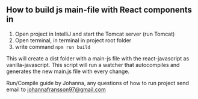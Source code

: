 ## How to build js main-file with React components in
1) Open project in IntelliJ and start the Tomcat server (run Tomcat)
2) Open terminal, in terminal in project root folder 
3) write command ``npm run build``

This will create a dist folder with a main-js file with the react-javascript as vanilla-javascript.
This script will run a watcher that autocompiles and generates the new main.js file with every change.

Run/Compile guide by Johanna, any questions of how to run project send email to johannafransson97@gmail.com

